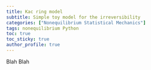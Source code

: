 ```yaml
---
title: Kac ring model
subtitle: Simple toy model for the irreversibility
categories: ["Nonequilibrium Statistical Mechanics"]
tags: nonequilibrium Python
toc: true
toc_sticky: true
author_profile: true
---
```


Blah Blah